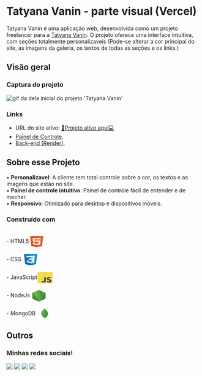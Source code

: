 # Tatyana Vanin - parte visual (Vercel)

Tatyana Vanin é uma aplicação web, desenvolvida como um projeto freelancer para a [Tatyana Vanin](https://www.instagram.com/taty_vanin/).
O projeto oferece uma interface intuitiva, com seções totalmente personalizaveis (Pode-se alterar a cor principal do site, as imagens da galeria, os textos de todas as seções e os links.)
## Visão geral

### Captura do projeto

<img src="./public/src/img/taty.gif" alt="gif da dela inicial do projeto 'Tatyana Vanin'">

### Links

- URL do site ativo: [🛜Projeto ativo aqui💻](https://tatyana-vanin.vercel.app/)
- [Painel de Controle](https://github.com/Tales-Santos7/t_f).<br>
- [Back-end (Render)](https://github.com/Tales-Santos7/t_b).

## Sobre esse Projeto 

 • <strong>Personalizavel</strong>: A cliente tem total controle sobre a cor, os textos e as imagens que estão no site.<br>
 • <strong>Painel de controle intuitivo</strong>: Painel de controle fácil de entender e de mecher.<br>
 • <strong>Responsivo</strong>: Otimizado para desktop e dispositivos móveis. 

### Construído com

<div style="display: inline_block"><br>
- HTML5<img align="center" alt="HTML" height="30" width="40" src="https://raw.githubusercontent.com/devicons/devicon/master/icons/html5/html5-original.svg"><br><br>
  - CSS <img align="center" alt="CSS" height="30" width="40" src="https://raw.githubusercontent.com/devicons/devicon/master/icons/css3/css3-original.svg"><br><br>
- JavaScript<img align="center" alt="JavaScript" height="30" width="40" src="https://raw.githubusercontent.com/devicons/devicon/master/icons/javascript/javascript-original.svg"><br><br>
   - NodeJs <img align="center" alt="NodeJs" height="30" width="40" src="https://raw.githubusercontent.com/devicons/devicon/master/icons/nodejs/nodejs-original.svg"><br><br>
   - MongoDB <img align="center" alt="MongoDB" height="30" width="40" src="https://raw.githubusercontent.com/devicons/devicon/master/icons/mongodb/mongodb-original.svg"><br>
</div>

## Outros

### Minhas redes sociais!

<div> 
   <a href="https://instagram.com/tales.s7" target="_blank"><img src="https://img.shields.io/badge/-Instagram-%23E4405F?style=for-the-badge&logo=instagram&logoColor=white" target="_blank"></a>
  <a href="https://www.linkedin.com/in/tales-santos7" target="_blank"><img src="https://img.shields.io/badge/-LinkedIn-%230077B5?style=for-the-badge&logo=linkedin&logoColor=white" target="_blank"></a>
   <a href = "mailto:tales.js07@gmail.com"><img src="https://img.shields.io/badge/-Gmail-%23333?style=for-the-badge&logo=gmail&logoColor=white" target="_blank"></a>
   <a href="https://talessantos-mu.vercel.app/" target="_blank"><img src="https://img.shields.io/badge/-Portf%C3%B3lio-Ffa500?style=for-the-badge&logo=portfolio&logoColor=white" target="_blank"></a>
</div>
